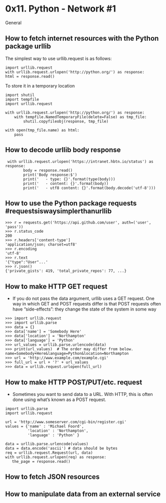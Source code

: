 # 0x11. Python - Network #1
General 
## How to fetch internet resources with the Python package urllib
The simplest way to use urllib.request is as follows:
```
import urllib.request
with urllib.request.urlopen('http://python.org/') as response:
html = response.read()
```
To store it in a temporary location
```
import shutil
import tempfile
import urllib.request

with urllib.request.urlopen('http://python.org/') as response:
    with tempfile.NamedTemporaryFile(delete=False) as tmp_file:
        shutil.copyfileobj(response, tmp_file)

with open(tmp_file.name) as html:
    pass
```
## How to decode urllib body response
```
 with urllib.request.urlopen('https://intranet.hbtn.io/status') as response:
        body = response.read()
        print('Body response:$')
        print('   - type: {}'.format(type(body)))
        print('   - content: {}'.format(body))
        print('   - utf8 content: {}'.format(body.decode('utf-8')))
```
## How to use the Python package requests #requestsiswaysimplerthanurllib
```
>>> r = requests.get('https://api.github.com/user', auth=('user', 'pass'))
>>> r.status_code
200
>>> r.headers['content-type']
'application/json; charset=utf8'
>>> r.encoding
'utf-8'
>>> r.text
'{"type":"User"...'
>>> r.json()
{'private_gists': 419, 'total_private_repos': 77, ...}
```
## How to make HTTP GET request
* If you do not pass the data argument, urllib uses a GET request. One way in which GET and POST requests differ is that POST requests often have “side-effects”: they change the state of the system in some way 
```
>>> import urllib.request
>>> import urllib.parse
>>> data = {}
>>> data['name'] = 'Somebody Here'
>>> data['location'] = 'Northampton'
>>> data['language'] = 'Python'
>>> url_values = urllib.parse.urlencode(data)
>>> print(url_values)  # The order may differ from below.  
name=Somebody+Here&language=Python&location=Northampton
>>> url = 'http://www.example.com/example.cgi'
>>> full_url = url + '?' + url_values
>>> data = urllib.request.urlopen(full_url)
```
## How to make HTTP POST/PUT/etc. request
* Sometimes you want to send data to a URL. With HTTP, this is often done using what’s known as a POST request.
```
import urllib.parse
import urllib.request

url = 'http://www.someserver.com/cgi-bin/register.cgi'
values = {'name' : 'Michael Foord',
          'location' : 'Northampton',
          'language' : 'Python' }

data = urllib.parse.urlencode(values)
data = data.encode('ascii') # data should be bytes
req = urllib.request.Request(url, data)
with urllib.request.urlopen(req) as response:
   the_page = response.read()
```
## How to fetch JSON resources
## How to manipulate data from an external service